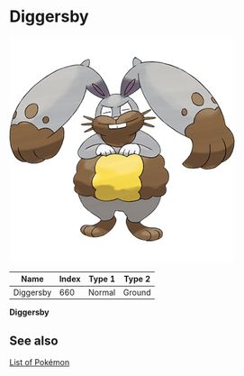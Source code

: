 # Diggersby


![Diggersby](images/660.png)

| **Name** | **Index** | **Type 1** | **Type 2** |
|----|----|----|----|
| Diggersby | 660 | Normal | Ground  |

**Diggersby** 

## See also

[List of Pokémon](../pokemon.md)

